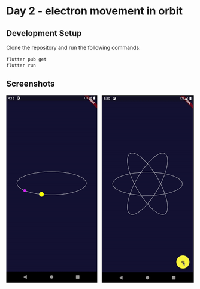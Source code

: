 # Day 2 - electron movement in orbit


## Development Setup
Clone the repository and run the following commands:
```
flutter pub get
flutter run
```

## Screenshots

<img src="assets/screenshot/one.gif" height="500em" /> &nbsp; <img src="assets/screenshot/two.gif" height="500em" />

